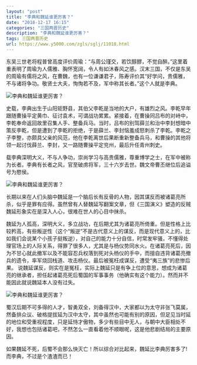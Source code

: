 ```yaml
---
layout: "post"
title: "李典和魏延谁更厉害？"
date: "2018-12-17 16:15"
categories: "三国两晋历史"
description: "李典和魏延谁更厉害？"
tags: 三国两晋历史
url: https://www.y5000.com/zgls/sglj/11018.html
---
```






东吴三世老将程普曾高度评价周瑜：“与周公瑾交，若饮醇醪，不觉自醉。”这里着重表明了周瑜为人儒雅、胸怀宽阔，令人有如沐春风之感。汉末三国，不仅是东吴的周瑜有儒将之风，在曹魏，也有一位谦谦君子，陈寿评价其“好学问，贵儒雅，不与诸将争功。敬贤士大夫，恂恂若不及，军中称其长者。”这个人就是李典。

![李典和魏延谁更厉害？](/uploads/allimg/170117/6-1F11G12143457.JPG)

史载，李典出生于山阳钜野县，其伯父李乾是当地的大户，有雄烈之风。李乾早年跟随曹操平定黄巾、征讨袁术，可谓战功累累。紧接着，在曹操同吕布的对峙中，李乾奉命返回故里召集人手、整备兵马。当时，吕布的别驾薛兰和治中李封想暗中策反李乾，但是遭到了李乾的拒绝，于是薛兰、李封恼羞成怒刺杀了李乾。李乾之子李整，亦颇具父亲的风范，他在李乾离世后果断重新整备兵马，和曹操的其他将领一起讨伐薛兰、李封，又一路随曹操平定兖州，最后升任青州刺史。

载李典深明大义，不与人争功，崇尚学习与高贵儒雅，尊重博学之士，在军中被称为长者。李典有长者之风，官至破虏将军，三十六岁去世。魏文帝曹丕继位后追谥号为愍侯。

![李典和魏延谁更厉害？](/uploads/allimg/170117/6-1F11G1221Y00.JPG)

长期以来在人们头脑中魏延是一个脑后长有反骨的人物，因其谋反而被诸葛亮所杀，似乎是罪有应得。虽然曾有人替魏延写翻案文章，但《三国演义》塑造的反贼魏延形象实在是深入人心，很难在世人的心目中抹杀。

魏延为人孤高，深明大义，多立战功，在后期尤其为诸葛亮所倚重。但是性格上比较矜高，有些叛逆性（这个“叛逆”不是古代意义上的谋反，而是现代意义上的，比如我们会说某个小孩子挺叛逆），对自己的能力十分自信，时常发牢骚，不懂得处理官场上的人际关系，得罪了很多人，尤其是与杨仪势同水火。在诸葛亮死后，因为不甘心就此撤军以及不能容忍兵权落到死对头杨仪的手中，而擅自违背诸葛亮撤兵的遗令，率军烧回栈道、攻击杨仪。最后被冤枉成谋反，遭受“夷三族”的悲惨后果。
说魏延谋反，则实在是冤枉，实际上魏延只是有争上位的意思，想成为诸葛亮的继承者，担任起诸葛亮死后蜀国的军事事务（他确实有这个能力）。然而并不能因此就说魏延本人没有过失。

![李典和魏延谁更厉害？](/uploads/allimg/170117/6-1F11G122452X.JPG)

蜀汉后期不可多得的人才，智勇双全，刘备得汉中，大家都以为太守非张飞莫属，然备排众议、破格提拔延为汉中太守，其中虽然也可能有别的原因，但足见当时延的地位和受重视程度，只是延恃才傲物，多少有些目中无人，与朝中大臣相处不好，我想也包括诸葛吧，不然怎么一直看着他不顺眼呢，这是他悲剧结局的主要原因。

如果魏延不死，后蜀不会那么快灭亡！所以综合对比起来，魏延比李典厉害多了!而李典，不过是个渣渣而已！
